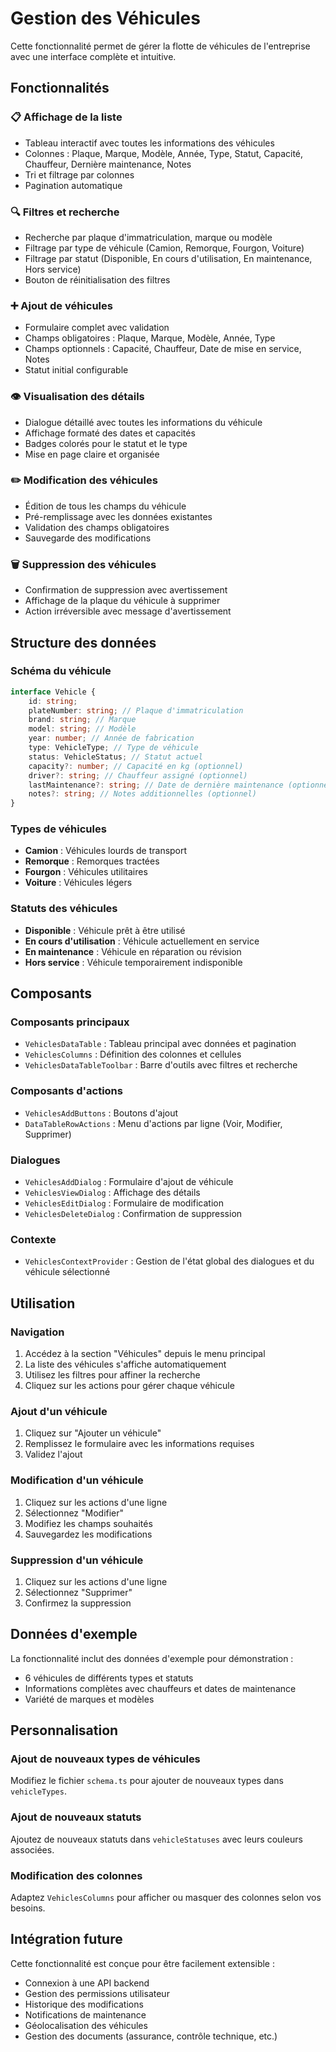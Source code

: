 # Gestion des Véhicules

Cette fonctionnalité permet de gérer la flotte de véhicules de l'entreprise avec une interface complète et intuitive.

## Fonctionnalités

### 📋 Affichage de la liste

-   Tableau interactif avec toutes les informations des véhicules
-   Colonnes : Plaque, Marque, Modèle, Année, Type, Statut, Capacité, Chauffeur, Dernière maintenance, Notes
-   Tri et filtrage par colonnes
-   Pagination automatique

### 🔍 Filtres et recherche

-   Recherche par plaque d'immatriculation, marque ou modèle
-   Filtrage par type de véhicule (Camion, Remorque, Fourgon, Voiture)
-   Filtrage par statut (Disponible, En cours d'utilisation, En maintenance, Hors service)
-   Bouton de réinitialisation des filtres

### ➕ Ajout de véhicules

-   Formulaire complet avec validation
-   Champs obligatoires : Plaque, Marque, Modèle, Année, Type
-   Champs optionnels : Capacité, Chauffeur, Date de mise en service, Notes
-   Statut initial configurable

### 👁️ Visualisation des détails

-   Dialogue détaillé avec toutes les informations du véhicule
-   Affichage formaté des dates et capacités
-   Badges colorés pour le statut et le type
-   Mise en page claire et organisée

### ✏️ Modification des véhicules

-   Édition de tous les champs du véhicule
-   Pré-remplissage avec les données existantes
-   Validation des champs obligatoires
-   Sauvegarde des modifications

### 🗑️ Suppression des véhicules

-   Confirmation de suppression avec avertissement
-   Affichage de la plaque du véhicule à supprimer
-   Action irréversible avec message d'avertissement

## Structure des données

### Schéma du véhicule

```typescript
interface Vehicle {
    id: string;
    plateNumber: string; // Plaque d'immatriculation
    brand: string; // Marque
    model: string; // Modèle
    year: number; // Année de fabrication
    type: VehicleType; // Type de véhicule
    status: VehicleStatus; // Statut actuel
    capacity?: number; // Capacité en kg (optionnel)
    driver?: string; // Chauffeur assigné (optionnel)
    lastMaintenance?: string; // Date de dernière maintenance (optionnel)
    notes?: string; // Notes additionnelles (optionnel)
}
```

### Types de véhicules

-   **Camion** : Véhicules lourds de transport
-   **Remorque** : Remorques tractées
-   **Fourgon** : Véhicules utilitaires
-   **Voiture** : Véhicules légers

### Statuts des véhicules

-   **Disponible** : Véhicule prêt à être utilisé
-   **En cours d'utilisation** : Véhicule actuellement en service
-   **En maintenance** : Véhicule en réparation ou révision
-   **Hors service** : Véhicule temporairement indisponible

## Composants

### Composants principaux

-   `VehiclesDataTable` : Tableau principal avec données et pagination
-   `VehiclesColumns` : Définition des colonnes et cellules
-   `VehiclesDataTableToolbar` : Barre d'outils avec filtres et recherche

### Composants d'actions

-   `VehiclesAddButtons` : Boutons d'ajout
-   `DataTableRowActions` : Menu d'actions par ligne (Voir, Modifier, Supprimer)

### Dialogues

-   `VehiclesAddDialog` : Formulaire d'ajout de véhicule
-   `VehiclesViewDialog` : Affichage des détails
-   `VehiclesEditDialog` : Formulaire de modification
-   `VehiclesDeleteDialog` : Confirmation de suppression

### Contexte

-   `VehiclesContextProvider` : Gestion de l'état global des dialogues et du véhicule sélectionné

## Utilisation

### Navigation

1. Accédez à la section "Véhicules" depuis le menu principal
2. La liste des véhicules s'affiche automatiquement
3. Utilisez les filtres pour affiner la recherche
4. Cliquez sur les actions pour gérer chaque véhicule

### Ajout d'un véhicule

1. Cliquez sur "Ajouter un véhicule"
2. Remplissez le formulaire avec les informations requises
3. Validez l'ajout

### Modification d'un véhicule

1. Cliquez sur les actions d'une ligne
2. Sélectionnez "Modifier"
3. Modifiez les champs souhaités
4. Sauvegardez les modifications

### Suppression d'un véhicule

1. Cliquez sur les actions d'une ligne
2. Sélectionnez "Supprimer"
3. Confirmez la suppression

## Données d'exemple

La fonctionnalité inclut des données d'exemple pour démonstration :

-   6 véhicules de différents types et statuts
-   Informations complètes avec chauffeurs et dates de maintenance
-   Variété de marques et modèles

## Personnalisation

### Ajout de nouveaux types de véhicules

Modifiez le fichier `schema.ts` pour ajouter de nouveaux types dans `vehicleTypes`.

### Ajout de nouveaux statuts

Ajoutez de nouveaux statuts dans `vehicleStatuses` avec leurs couleurs associées.

### Modification des colonnes

Adaptez `VehiclesColumns` pour afficher ou masquer des colonnes selon vos besoins.

## Intégration future

Cette fonctionnalité est conçue pour être facilement extensible :

-   Connexion à une API backend
-   Gestion des permissions utilisateur
-   Historique des modifications
-   Notifications de maintenance
-   Géolocalisation des véhicules
-   Gestion des documents (assurance, contrôle technique, etc.)
